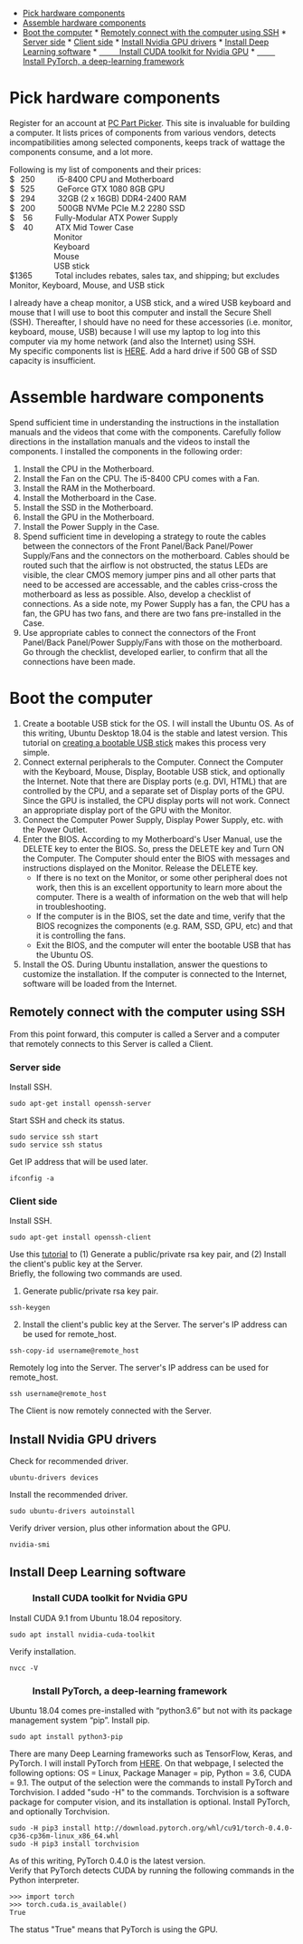 <!-- vim-markdown-toc GFM -->

* [Pick hardware components](#pick-hardware-components)
* [Assemble hardware components](#assemble-hardware-components)
* [Boot the computer](#boot-the-computer)
        * [Remotely connect with the computer using SSH](#remotely-connect-with-the-computer-using-ssh)
                * [Server side](#server-side)
                * [Client side](#client-side)
        * [Install Nvidia GPU drivers](#install-nvidia-gpu-drivers)
        * [Install Deep Learning software](#install-deep-learning-software)
                * [&emsp; &emsp; Install CUDA toolkit for Nvidia GPU](#emsp-emsp-install-cuda-toolkit-for-nvidia-gpu)
                * [&emsp; &emsp; Install PyTorch, a deep-learning framework](#emsp-emsp-install-pytorch-a-deep-learning-framework)

<!-- vim-markdown-toc -->
# Pick hardware components
Register for an account at <a href="https://pcpartpicker.com" target="_blank">PC Part Picker</a>. This site is invaluable for building a computer. It lists prices of components from various vendors, detects incompatibilities among selected components, keeps track of wattage the components consume, and a lot more.  

Following is my list of components and their prices:   
$ &thinsp; 250 &emsp; &emsp; i5-8400 CPU and Motherboard   
$ &thinsp; 525 &emsp; &emsp; GeForce GTX 1080 8GB GPU   
$ &thinsp; 294 &emsp; &emsp; 32GB (2 x 16GB) DDR4-2400 RAM   
$ &thinsp; 200 &emsp; &emsp; 500GB NVMe PCIe M.2 2280 SSD   
$ &ensp; 56 &emsp; &emsp; Fully-Modular ATX Power Supply   
$ &ensp; 40 &emsp; &emsp; ATX Mid Tower Case   
&emsp; &emsp; &emsp;  &emsp; &thinsp;  Monitor   
&emsp; &emsp; &emsp;  &emsp; &thinsp;  Keyboard   
&emsp; &emsp; &emsp;  &emsp; &thinsp;  Mouse   
&emsp; &emsp; &emsp;  &emsp; &thinsp;  USB stick   
$1365 &emsp; &emsp; Total includes rebates, sales tax, and shipping; but excludes Monitor, Keyboard, Mouse, and USB stick  

I already have a cheap monitor, a USB stick, and a wired USB keyboard and mouse that I will use to boot this computer and install the Secure Shell (SSH). Thereafter, I should have no need for these accessories (i.e. monitor, keyboard, mouse, USB) because I will use my laptop to log into this computer via my home network (and also the Internet) using SSH.   
My specific components list is <a href="https://pcpartpicker.com/user/vink9482/saved/M6WxYJ" target="_blank">HERE</a>. Add a hard drive if 500 GB of SSD capacity is insufficient.
# Assemble hardware components
Spend sufficient time in understanding the instructions in the installation manuals and the videos that come with the components. Carefully follow directions in the installation manuals and the videos to install the components. I installed the components in the following order:   
1. Install the CPU in the Motherboard.
1. Install the Fan on the CPU. The i5-8400 CPU comes with a Fan.
1. Install the RAM in the Motherboard.
1. Install the Motherboard in the Case. 
1. Install the SSD in the Motherboard.
1. Install the GPU in the Motherboard.
1. Install the Power Supply in the Case.
1. Spend sufficient time in developing a strategy to route the cables between the connectors of the Front Panel/Back Panel/Power Supply/Fans and the connectors on the motherboard. Cables should be routed such that the airflow is not obstructed, the status LEDs are visible, the clear CMOS memory jumper pins and all other parts that need to be accessed are accessable, and the cables criss-cross the motherboard as less as possible. Also, develop a checklist of connections. As a side note, my Power Supply has a fan, the CPU has a fan, the GPU has two fans, and there are two fans pre-installed in the Case.
1. Use appropriate cables to connect the connectors of the Front Panel/Back Panel/Power Supply/Fans with those on the motherboard. Go through the checklist, developed earlier, to confirm that all the connections have been made.
# Boot the computer 
1. Create a bootable USB stick for the OS. I will install the Ubuntu OS. As of this writing, Ubuntu Desktop 18.04 is the stable and latest version. This tutorial on <a href="https://tutorials.ubuntu.com/tutorial/tutorial-create-a-usb-stick-on-ubuntu#0" target="_blank">creating a bootable USB stick</a> makes this process very simple.
1. Connect external peripherals to the Computer. Connect the Computer with the Keyboard, Mouse, Display, Bootable USB stick, and optionally the Internet. Note that there are Display ports (e.g. DVI, HTML) that are controlled by the CPU, and a separate set of Display ports of the GPU. Since the GPU is installed, the CPU display ports will not work. Connect an appropriate display port of the GPU with the Monitor.
1. Connect the Computer Power Supply, Display Power Supply, etc. with the Power Outlet.
1. Enter the BIOS. According to my Motherboard's User Manual, use the DELETE key to enter the BIOS. So, press the DELETE key and Turn ON the Computer. The Computer should enter the BIOS with messages and instructions displayed on the Monitor. Release the DELETE key. 
   * If there is no text on the Monitor, or some other peripheral does not work, then this is an excellent opportunity to learn more about the computer. There is a wealth of information on the web that will help in troubleshooting.
   * If the computer is in the BIOS, set the date and time, verify that the BIOS recognizes the components (e.g. RAM, SSD, GPU, etc) and that it is controlling the fans.  
   * Exit the BIOS, and the computer will enter the bootable USB that has the Ubuntu OS.
1. Install the OS. During Ubuntu installation, answer the questions to customize the installation. If the computer is connected to the Internet, software will be loaded from the Internet.
## Remotely connect with the computer using SSH
From this point forward, this computer is called a Server and a computer that remotely connects to this Server is called a Client.
### Server side
Install SSH.
```
sudo apt-get install openssh-server
```
Start SSH and check its status.
```
sudo service ssh start
sudo service ssh status
```
Get IP address that will be used later.
```
ifconfig -a
```
### Client side
Install SSH.
```
sudo apt-get install openssh-client
```
Use this <a href="https://www.digitalocean.com/community/tutorials/how-to-set-up-ssh-keys-on-ubuntu-1804" target="_blank">tutorial</a> to (1) Generate a public/private rsa key pair, and (2) Install the client's public key at the Server.   
Briefly, the following two commands are used.  
1. Generate public/private rsa key pair.
```
ssh-keygen
```
2. Install the client's public key at the Server. The server's IP address can be used for remote_host.
```
ssh-copy-id username@remote_host
```
Remotely log into the Server. The server's IP address can be used for remote_host.
```
ssh username@remote_host
```
The Client is now remotely connected with the Server. 
## Install Nvidia GPU drivers
Check for recommended driver.
```
ubuntu-drivers devices
```
Install the recommended driver.
```
sudo ubuntu-drivers autoinstall
```
Verify driver version, plus other information about the GPU.
```
nvidia-smi
```
## Install Deep Learning software
### &emsp; &emsp; Install CUDA toolkit for Nvidia GPU
Install CUDA 9.1 from Ubuntu 18.04 repository.
```
sudo apt install nvidia-cuda-toolkit
```
Verify installation.
```
nvcc -V
```
### &emsp; &emsp; Install PyTorch, a deep-learning framework

Ubuntu 18.04 comes pre-installed with “python3.6” but not with its package management system “pip”.
Install pip.
```
sudo apt install python3-pip
```
There are many Deep Learning frameworks such as TensorFlow, Keras, and PyTorch. I will install PyTorch from <a href="https://pytorch.org/" target="_blank">HERE</a>. On that webpage, I selected the following options: OS = Linux, Package Manager = pip, Python = 3.6, CUDA = 9.1. The output of the selection were the commands to install PyTorch and Torchvision. I added "sudo -H" to the commands. Torchvision is a software package for computer vision, and its installation is optional. Install PyTorch, and optionally Torchvision.
```
sudo -H pip3 install http://download.pytorch.org/whl/cu91/torch-0.4.0-cp36-cp36m-linux_x86_64.whl 
sudo -H pip3 install torchvision
```
As of this writing, PyTorch 0.4.0 is the latest version.  
Verify that PyTorch detects CUDA by running the following commands in the Python interpreter.
 ```
>>> import torch
>>> torch.cuda.is_available()
True
 ```
The status "True" means that PyTorch is using the GPU.
